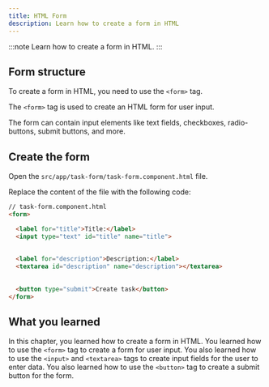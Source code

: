 ```yaml
---
title: HTML Form
description: Learn how to create a form in HTML
---
```


:::note
Learn how to create a form in HTML.
:::

## Form structure

To create a form in HTML, you need to use the `<form>` tag.

The `<form>` tag is used to create an HTML form for user input.

The form can contain input elements like text fields, checkboxes, radio-buttons, submit buttons, and more.

## Create the form

Open the `src/app/task-form/task-form.component.html` file.

Replace the content of the file with the following code:

```html ins={"Add an input for the task title with its label": 3-5} ins={"Add a textarea for the task description with its label": 7-9} ins={"Add a submit button": 11-12}
// task-form.component.html
<form>

  <label for="title">Title:</label>
  <input type="text" id="title" name="title">
  
  
  <label for="description">Description:</label>
  <textarea id="description" name="description"></textarea>
  
  
  <button type="submit">Create task</button>
</form>
```

## What you learned

In this chapter, you learned how to create a form in HTML. You learned how to use the `<form>` tag to create a form for user input. You also learned how to use the `<input>` and `<textarea>` tags to create input fields for the user to enter data. You also learned how to use the `<button>` tag to create a submit button for the form.
